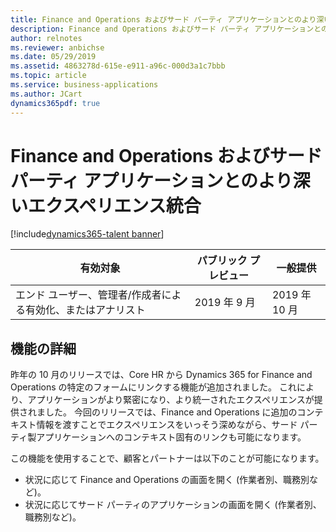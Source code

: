 ```yaml
---
title: Finance and Operations およびサード パーティ アプリケーションとのより深いエクスペリエンス統合
description: Finance and Operations およびサード パーティ アプリケーションとのより深いエクスペリエンス統合
author: relnotes
ms.reviewer: anbichse
ms.date: 05/29/2019
ms.assetid: 4863278d-615e-e911-a96c-000d3a1c7bbb
ms.topic: article
ms.service: business-applications
ms.author: JCart
dynamics365pdf: true
---
```

# <a name="deeper-experience-integration-with-finance-and-operations-and-third-party-applications"></a>Finance and Operations およびサード パーティ アプリケーションとのより深いエクスペリエンス統合
[!include[dynamics365-talent banner](../includes/dynamics365-talent.md)]

| 有効対象    |  パブリック プレビュー | 一般提供 | 
| ---------- | ---------- |---------- |
|エンド ユーザー、管理者/作成者による有効化、またはアナリスト|2019 年 9 月| 2019 年 10 月|






## <a name="feature-details"></a>機能の詳細
<!--feature detail start -->
昨年の 10 月のリリースでは、Core HR から Dynamics 365 for Finance and Operations の特定のフォームにリンクする機能が追加されました。 これにより、アプリケーションがより緊密になり、より統一されたエクスペリエンスが提供されました。 今回のリリースでは、Finance and Operations に追加のコンテキスト情報を渡すことでエクスペリエンスをいっそう深めながら、サード パーティ製アプリケーションへのコンテキスト固有のリンクも可能になります。 

この機能を使用することで、顧客とパートナーは以下のことが可能になります。  

- 状況に応じて Finance and Operations の画面を開く (作業者別、職務別など)。 
- 状況に応じてサード パーティのアプリケーションの画面を開く (作業者別、職務別など)。
<!--feature detail end -->










